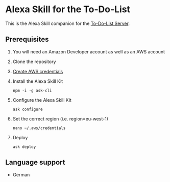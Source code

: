 # Alexa Skill for the To-Do-List
This is the Alexa Skill companion for the [To-Do-List Server](https://github.com/paranerd/to-do-list).

## Prerequisites
1. You will need an Amazon Developer account as well as an AWS account
2. Clone the repository
3. [Create AWS credentials](https://developer.amazon.com/de-DE/docs/alexa/smapi/manage-credentials-with-ask-cli.html#create-aws-credentials)
4. Install the Alexa Skill Kit
    ```
    npm -i -g ask-cli
    ```
5. Configure the Alexa Skill Kit
    ```
    ask configure
    ```

6. Set the correct region (i.e. region=eu-west-1)
    ```
    nano ~/.aws/credentials
    ```
7. Deploy
    ```
    ask deploy
    ```

## Language support
- German